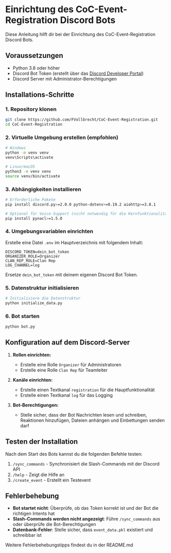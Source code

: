 # Einrichtung des CoC-Event-Registration Discord Bots

Diese Anleitung hilft dir bei der Einrichtung des CoC-Event-Registration Discord Bots.

## Voraussetzungen

- Python 3.8 oder höher
- Discord Bot Token (erstellt über das [Discord Developer Portal](https://discord.com/developers/applications))
- Discord Server mit Administrator-Berechtigungen

## Installations-Schritte

### 1. Repository klonen

```bash
git clone https://github.com/FVollbrecht/CoC-Event-Registration.git
cd CoC-Event-Registration
```

### 2. Virtuelle Umgebung erstellen (empfohlen)

```bash
# Windows
python -m venv venv
venv\Scripts\activate

# Linux/macOS
python3 -m venv venv
source venv/bin/activate
```

### 3. Abhängigkeiten installieren

```bash
# Erforderliche Pakete
pip install discord.py>=2.0.0 python-dotenv>=0.19.2 aiohttp>=3.8.1

# Optional für Voice-Support (nicht notwendig für die Kernfunktionalität)
pip install pynacl>=1.5.0
```

### 4. Umgebungsvariablen einrichten

Erstelle eine Datei `.env` im Hauptverzeichnis mit folgendem Inhalt:

```
DISCORD_TOKEN=dein_bot_token
ORGANIZER_ROLE=Organizer
CLAN_REP_ROLE=Clan Rep
LOG_CHANNEL=log
```

Ersetze `dein_bot_token` mit deinem eigenen Discord Bot Token.

### 5. Datenstruktur initialisieren

```bash
# Initialisiere die Datenstruktur
python initialize_data.py
```

### 6. Bot starten

```bash
python bot.py
```

## Konfiguration auf dem Discord-Server

1. **Rollen einrichten:**
   - Erstelle eine Rolle `Organizer` für Administratoren
   - Erstelle eine Rolle `Clan Rep` für Teamleiter

2. **Kanäle einrichten:**
   - Erstelle einen Textkanal `registration` für die Hauptfunktionalität
   - Erstelle einen Textkanal `log` für das Logging

3. **Bot-Berechtigungen:**
   - Stelle sicher, dass der Bot Nachrichten lesen und schreiben, Reaktionen hinzufügen, Dateien anhängen und Einbettungen senden darf

## Testen der Installation

Nach dem Start des Bots kannst du die folgenden Befehle testen:

1. `/sync_commands` - Synchronisiert die Slash-Commands mit der Discord API
2. `/help` - Zeigt die Hilfe an
3. `/create_event` - Erstellt ein Testevent

## Fehlerbehebung

- **Bot startet nicht**: Überprüfe, ob das Token korrekt ist und der Bot die richtigen Intents hat
- **Slash-Commands werden nicht angezeigt**: Führe `/sync_commands` aus oder überprüfe die Bot-Berechtigungen
- **Datenbank-Fehler**: Stelle sicher, dass `event_data.pkl` existiert und schreibbar ist

Weitere Fehlerbehebungstipps findest du in der README.md